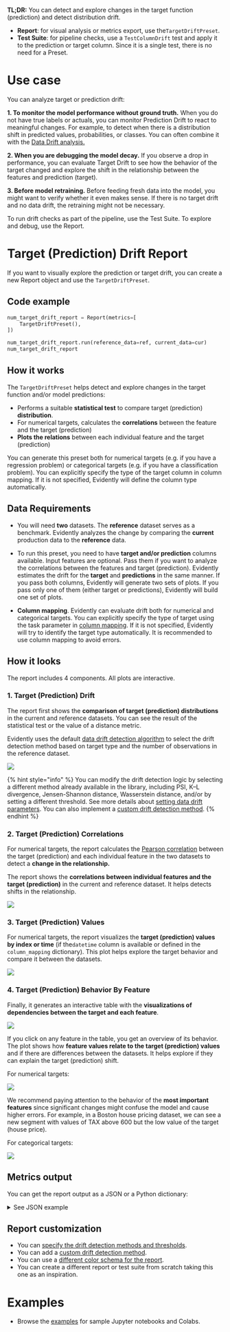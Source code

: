 **TL;DR:** You can detect and explore changes in the target function (prediction) and detect distribution drift.

* **Report**: for visual analysis or metrics export, use the`TargetDriftPreset`.
* **Test Suite**: for pipeline checks, use a `TestColumnDrift` test and apply it to the prediction or target column. Since it is a single test, there is no need for a Preset.

# Use case 

You can analyze target or prediction drift: 

**1. To monitor the model performance without ground truth.** When you do not have true labels or actuals, you can monitor Prediction Drift to react to meaningful changes. For example, to detect when there is a distribution shift in predicted values, probabilities, or classes. You can often combine it with the [Data Drift analysis.](data-drift.md)

**2. When you are debugging the model decay.** If you observe a drop in performance, you can evaluate Target Drift to see how the behavior of the target changed and explore the shift in the relationship between the features and prediction (target). 

**3. Before model retraining.** Before feeding fresh data into the model, you might want to verify whether it even makes sense. If there is no target drift and no data drift, the retraining might not be necessary.

To run drift checks as part of the pipeline, use the Test Suite. To explore and debug, use the Report.  

# Target (Prediction) Drift Report  

If you want to visually explore the prediction or target drift, you can create a new Report object and use the `TargetDriftPreset`.

## Code example

```python
num_target_drift_report = Report(metrics=[
    TargetDriftPreset(),
])

num_target_drift_report.run(reference_data=ref, current_data=cur)
num_target_drift_report
```

## How it works

The `TargetDriftPreset` helps detect and explore changes in the target function and/or model predictions:
* Performs a suitable **statistical test** to compare target (prediction) **distribution**.
* For numerical targets, calculates the **correlations** between the feature and the target (prediction)
* **Plots the relations** between each individual feature and the target (prediction)

You can generate this preset both for numerical targets (e.g. if you have a regression problem) or categorical targets (e.g. if you have a classification problem). You can explicitly specify the type of the target column in column mapping. If it is not specified, Evidently will define the column type automatically.

## Data Requirements

* You will need **two** datasets. The **reference** dataset serves as a benchmark. Evidently analyzes the change by comparing the **current** production data to the **reference** data.

* To run this preset, you need to have **target and/or prediction** columns available. Input features are optional. Pass them if you want to analyze the correlations between the features and target (prediction).  Evidently estimates the drift for the **target** and **predictions** in the same manner. If you pass both columns, Evidently will generate two sets of plots. If you pass only one of them (either target or predictions), Evidently will build one set of plots. 

* **Column mapping**. Evidently can evaluate drift both for numerical and categorical targets. You can explicitly specify the type of target using the task parameter in [column mapping](../input-data/column-mapping.md). If it is not specified, Evidently will try to identify the target type automatically. It is recommended to use column mapping to avoid errors. 

## How it looks

The report includes 4 components. All plots are interactive.

### 1. Target (Prediction) Drift

The report first shows the **comparison of target (prediction) distributions** in the current and reference datasets. You can see the result of the statistical test or the value of a distance metric.

Evidently uses the default [data drift detection algorithm](../reference/data-drift-algorithm.md) to select the drift detection method based on target type and the number of observations in the reference dataset.

![](<../.gitbook/assets/num\_targ\_drift (1).png>)

{% hint style="info" %}
You can modify the drift detection logic by selecting a different method already available in the library, including PSI, K–L divergence, Jensen-Shannon distance, Wasserstein distance, and/or by setting a different threshold. See more details about [setting data drift parameters](../customization/options-for-statistical-tests.md). You can also implement a [custom drift detection method](../customization/add-custom-metric-or-test.md).
{% endhint %}

### 2. Target (Prediction) Correlations

For numerical targets, the report calculates the [Pearson correlation](https://en.wikipedia.org/wiki/Pearson\_correlation\_coefficient) between the target (prediction) and each individual feature in the two datasets to detect a **change in the relationship.**

The report shows the **correlations between individual features and the target (prediction)** in the current and reference dataset. It helps detects shifts in the relationship.

![](<../.gitbook/assets/num\_targ\_drift\_target\_correlations (1).png>)

### 3. Target (Prediction) Values

For numerical targets, the report visualizes the **target (prediction) values by index or time** (if the`datetime` column is available or defined in the `column_mapping` dictionary). This plot helps explore the target behavior and compare it between the datasets.

![](<../.gitbook/assets/num\_targ\_drift\_target\_values (1).png>)

### 4. Target (Prediction) Behavior By Feature

Finally, it generates an interactive table with the **visualizations of dependencies between the target and each feature**.

![](<../.gitbook/assets/num\_targ\_drift\_behavior\_by\_feature (1).png>)

If you click on any feature in the table, you get an overview of its behavior. The plot shows how **feature values relate to the target (prediction) values** and if there are differences between the datasets. It helps explore if they can explain the target (prediction) shift.

For numerical targets:

![](../.gitbook/assets/num\_targ\_drift\_behavior\_by\_feature\_example\_tax.png)

We recommend paying attention to the behavior of the **most important features** since significant changes might confuse the model and cause higher errors. For example, in a Boston house pricing dataset, we can see a new segment with values of TAX above 600 but the low value of the target (house price).

For categorical targets:

![](../.gitbook/assets/cat\_target\_drift\_behavior\_by\_feature\_example.png)


## Metrics output

You can get the report output as a JSON or a Python dictionary:

<details>
<summary>See JSON example</summary>
 
```yaml
{
 "num_target_drift": {
    "name": "num_target_drift",
    "datetime": "datetime",
    "data": {
      "utility_columns": {
        "date": null,
        "id": null,
        "target": "target",
        "prediction": null
      },
      "cat_feature_names": [],
      "num_feature_names": [],
      "metrics": {
        "target_name": "target",
        "target_type": "num",
        "target_drift": p_value,
        "target_correlations": {
          "reference": {
            "feature_name": corr_coefficient
          },
          "current": {
            "feature_name": corr_coefficient
          }
        }
      }
    }
  },
  "timestamp": "timestamp"
}
```
</details>

## Report customization

* You can [specify the drift detection methods and thresholds](../customization/options-for-statistical-tests.md). 
* You can add a [custom drift detection method](../customization/add-custom-metric-or-test.md).
* You can use a [different color schema for the report](../customization/options-for-color-schema.md). 
* You can create a different report or test suite from scratch taking this one as an inspiration. 


# Examples

* Browse the [examples](../examples/examples.md) for sample Jupyter notebooks and Colabs.
